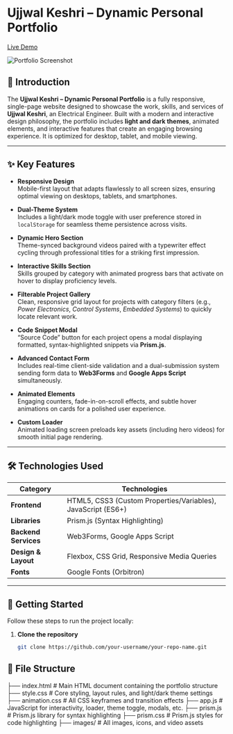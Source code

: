 # Ujjwal Keshri – Dynamic Personal Portfolio

[Live Demo](https://your-live-demo-url.com)  

![Portfolio Screenshot](images/websitr_screenshot.png)

## 📖 Introduction  
The **Ujjwal Keshri – Dynamic Personal Portfolio** is a fully responsive, single-page website designed to showcase the work, skills, and services of **Ujjwal Keshri**, an Electrical Engineer. Built with a modern and interactive design philosophy, the portfolio includes **light and dark themes**, animated elements, and interactive features that create an engaging browsing experience. It is optimized for desktop, tablet, and mobile viewing.  

---

## ✨ Key Features  

- **Responsive Design**  
  Mobile-first layout that adapts flawlessly to all screen sizes, ensuring optimal viewing on desktops, tablets, and smartphones.  

- **Dual-Theme System**  
  Includes a light/dark mode toggle with user preference stored in `localStorage` for seamless theme persistence across visits.  

- **Dynamic Hero Section**  
  Theme-synced background videos paired with a typewriter effect cycling through professional titles for a striking first impression.  

- **Interactive Skills Section**  
  Skills grouped by category with animated progress bars that activate on hover to display proficiency levels.  

- **Filterable Project Gallery**  
  Clean, responsive grid layout for projects with category filters (e.g., *Power Electronics*, *Control Systems*, *Embedded Systems*) to quickly locate relevant work.  

- **Code Snippet Modal**  
  “Source Code” button for each project opens a modal displaying formatted, syntax-highlighted snippets via **Prism.js**.  

- **Advanced Contact Form**  
  Includes real-time client-side validation and a dual-submission system sending form data to **Web3Forms** and **Google Apps Script** simultaneously.  

- **Animated Elements**  
  Engaging counters, fade-in-on-scroll effects, and subtle hover animations on cards for a polished user experience.  

- **Custom Loader**  
  Animated loading screen preloads key assets (including hero videos) for smooth initial page rendering.  

---

## 🛠️ Technologies Used  

| Category | Technologies |
|----------|--------------|
| **Frontend** | HTML5, CSS3 (Custom Properties/Variables), JavaScript (ES6+) |
| **Libraries** | Prism.js (Syntax Highlighting) |
| **Backend Services** | Web3Forms, Google Apps Script |
| **Design & Layout** | Flexbox, CSS Grid, Responsive Media Queries |
| **Fonts** | Google Fonts (Orbitron) |

---

## 🚀 Getting Started  

Follow these steps to run the project locally:  

1. **Clone the repository**  
   ```bash
   git clone https://github.com/your-username/your-repo-name.git

## 📂 File Structure
├── index.html               # Main HTML document containing the portfolio structure
├── style.css                # Core styling, layout rules, and light/dark theme settings
├── animation.css            # All CSS keyframes and transition effects
├── app.js                   # JavaScript for interactivity, loader, theme toggle, modals, etc.
├── prism.js                 # Prism.js library for syntax highlighting
├── prism.css                # Prism.js styles for code highlighting
├── images/                  # All images, icons, and video assets
